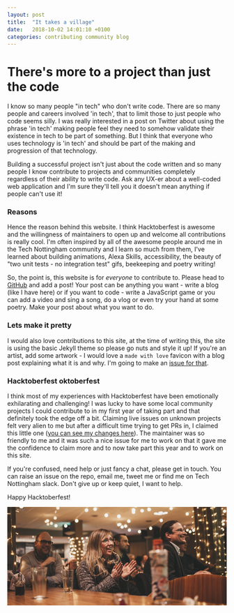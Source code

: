 ```yaml
---
layout: post
title:  "It takes a village"
date:   2018-10-02 14:01:10 +0100
categories: contributing community blog
---
```


# There's more to a project than just the code

I know so many people "in tech" who don't write code. There are so many people and careers involved 'in tech', that to limit those to just people who code seems silly. I was really interested in a post on Twitter about using the phrase 'in tech' making people feel they need to somehow validate their existence in tech to be part of something. But I think that everyone who uses technology is 'in tech' and should be part of the making and progression of that technology.

Building a successful project isn't just about the code written and so many people I know contribute to projects and communities completely regardless of their ability to write code. Ask any UX-er about a well-coded web application and I'm sure they'll tell you it doesn't mean anything if people can't use it!


### Reasons

Hence the reason behind this website. I think Hacktoberfest is awesome and the willingness of maintainers to open up and welcome all contributions is really cool. I'm often inspired by all of the awesome people around me in the Tech Nottingham community and I learn so much from them, I've learned about building animations, Alexa Skills, accessibility, the beauty of "two unit tests - no integration test" gifs, beekeeping and poetry writing!

So, the point is, this website is for _everyone_ to contribute to. Please head to [GitHub](https://github.com/AnnaDodson/hacktoberfest-website/blob/master/contributing.md) and add a post! Your post can be anything you want - write a blog (like I have here) or if you want to code - write a JavaScript game or you can add a video and sing a song, do a vlog or even try your hand at some poetry. Make your post about what you want to do.

### Lets make it pretty

I would also love contributions to this site, at the time of writing this, the site is using the basic Jekyll theme so please go nuts and style it up! If you're an artist, add some artwork - I would love a `made with love` favicon with a blog post explaining what it is and why. I'm going to make an [issue for that](https://github.com/AnnaDodson/hacktoberfest-website/issues/5).

### Hacktoberfest oktoberfest

I think most of my experiences with Hacktoberfest have been emotionally exhilarating and challenging! I was lucky to have some local community projects I could contribute to in my first year of taking part and that definitely took the edge off a bit. Claiming live issues on unknown projects felt very alien to me but after a difficult time trying to get PRs in, I claimed this little one ([you can see my changes here](https://github.com/alinebastos/women-dev-conferences/commit/5b3232d304fc7a9cc48b01e058e9b9bb810dce92)). The maintainer was so friendly to me and it was such a nice issue for me to work on that it gave me the confidence to claim more and to now take part this year and to work on this site.

If you're confused, need help or just fancy a chat, please get in touch. You can raise an issue on the repo, email me, tweet me or find me on Tech Nottingham slack. Don't give up or keep quiet, I want to help.

Happy Hacktoberfest!

![alt text][me]

[me]: /images/me.png "My Accidental Seal Impression. Also known as the Face of Tech Notts"